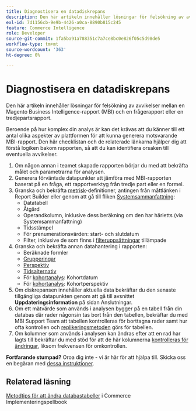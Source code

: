```yaml
---
title: Diagnostisera en datadiskrepans
description: Den här artikeln innehåller lösningar för felsökning av avvikelser mellan en Magento Business Intelligence-rapport (MBI) och en frågerapport eller en tredjepartsrapport.
exl-id: 7d1156cb-9e9b-4426-a0ca-8890b815c245
feature: Commerce Intelligence
role: Developer
source-git-commit: 1fa5ba91a788351c7a7ce8bc0e826f05c5d98de5
workflow-type: tm+mt
source-wordcount: '363'
ht-degree: 0%

---
```


# Diagnostisera en datadiskrepans

Den här artikeln innehåller lösningar för felsökning av avvikelser mellan en Magento Business Intelligence-rapport (MBI) och en frågerapport eller en tredjepartsrapport.

Beroende på hur komplex din analys är kan det krävas att du känner till ett antal olika aspekter av plattformen för att kunna generera motsvarande MBI-rapport. Den här checklistan och de relaterade länkarna hjälper dig att förstå logiken bakom rapporten, så att du kan identifiera orsaken till eventuella avvikelser.

1. Om någon annan i teamet skapade rapporten börjar du med att bekräfta målet och parametrarna för analysen.
1. Generera förväntade datapunkter att jämföra med MBI-rapporten baserat på en fråga, ett rapportverktyg från tredje part eller en formel.
1. Granska och bekräfta [metrisk](https://experienceleague.adobe.com/docs/commerce-business-intelligence/mbi/build/reports/ess-manage-data-metrics.html)-definitioner, antingen från måttlänken i Report Builder eller genom att gå till fliken [Systemsammanfattning](https://support.magento.com/hc/en-us/articles/360016730971-Understand-View-definitions-of-metrics-filters-columns-and-column-references-in-the-System-Summary):
   * Datatabell
   * Åtgärd
   * Operandkolumn, inklusive dess beräkning om den har härletts (via Systemsammanfattning)
   * Tidsstämpel
   * För prenumerationsvärden: start- och slutdatum
   * Filter, inklusive de som finns i [filteruppsättningar](https://experienceleague.adobe.com/docs/commerce-business-intelligence/mbi/build/reports/ess-manage-data-filters.html) tillämpade
1. Granska och bekräfta annan datahantering i rapporten:
   * Beräknade formler
   * [Grupperingar](https://experienceleague.adobe.com/docs/commerce-business-intelligence/mbi/tutorials/using-visual-report-builder.html#groupby)
   * [Perspektiv](https://experienceleague.adobe.com/docs/commerce-business-intelligence/mbi/tutorials/using-visual-report-builder.html)
   * [Tidsalternativ](https://experienceleague.adobe.com/docs/commerce-business-intelligence/mbi/tutorials/using-visual-report-builder.html)
   * För [kohortanalys](https://support.magento.com/hc/en-us/articles/360016504632-Create-cohort-analysis): Kohortdatum
   * För [kohortanalys](https://support.magento.com/hc/en-us/articles/360016504632-Create-cohort-analysis): Kohortperspektiv
1. Om diskrepansen innehåller aktuella data bekräftar du den senaste tillgängliga datapunkten genom att gå till avsnittet **Uppdateringsinformation** på sidan Anslutningar.
1. Om ett mätvärde som används i analysen bygger på en tabell från din databas där rader någonsin tas bort från den tabellen, bekräftar du med MBI Support Team att tabellen kontrolleras för borttagna rader samt hur ofta kontrollen och [replikeringsmetoden](https://experienceleague.adobe.com/docs/commerce-business-intelligence/mbi/best-practices/data/opt-db-analysis.html) görs för tabellen.
1. Om kolumner som används i analysen kan ändras efter att en rad har lagts till bekräftar du med stöd för att de här kolumnerna [kontrolleras för ändringar](https://experienceleague.adobe.com/docs/commerce-business-intelligence/mbi/analyze/warehouse-manager/cfg-data-rechecks.html), liksom frekvensen för omkontrollen.

**Fortfarande stumpad?** Oroa dig inte - vi är här för att hjälpa till. Skicka oss en begäran med [dessa instruktioner](/help/troubleshooting/miscellaneous/mbi-data-discrepancies.md).

## Relaterad läsning

[Metodtips för att ändra databastabeller](https://experienceleague.adobe.com/en/docs/commerce-operations/implementation-playbook/best-practices/development/modifying-core-and-third-party-tables#why-adobe-recommends-avoiding-modifications) i Commerce Implementeringspellbook
